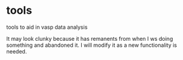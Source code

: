 # tools
tools to aid in vasp data analysis

It may look clunky because it has remanents from when I ws doing something and abandoned it.
I will modify it as a new functionality is needed.
